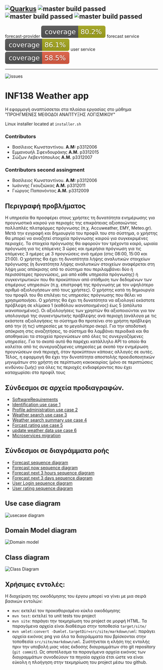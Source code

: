 [![Quarkus](https://design.jboss.org/quarkus/logo/final/PNG/quarkus_logo_horizontal_rgb_1280px_default.png#gh-light-mode-only)](https://quarkus.io/#gh-light-mode-only)
![master build passed](https://github.com/billk97/weather-api/workflows/forecast-provider-build-and-tests/badge.svg)
![master build passed](https://github.com/billk97/weather-api/workflows/forecast-build-and-tests/badge.svg)
![master build passed](https://github.com/billk97/weather-api/workflows/user-build-and-tests/badge.svg)
-------
forecast-provider ![Coverage-forecast-provider](.github/badges/forecast-provider-jacoco.svg)
forecast service ![Coverage-forecast](.github/badges/forecast-jacoco.svg)
user service ![Coverage-user](.github/badges/user-jacoco.svg)

-----
![issues](https://img.shields.io/github/issues/billk97/weather-api.svg)

# INF138 Weather app
Η εφαρμογή αναπτύσσεται στα πλαίσια εργασίας στο μάθημα "ΠΡΟΗΓΜΕΝΕΣ ΜΕΘΟΔΟΙ ΑΝΑΠΤΥΞΗΣ ΛΟΓΙΣΜΙΚΟΥ"

Linux installer located at `installer.sh`
### Contributors
* Βασίλειος Κωνσταντίνου. **Α.Μ:** p3312006
* Εμμανουήλ Σφενδουράκης **A.M.** p3312015
* Σώζων Λεβεντόπουλος **A.M.** p3312007

### Contributors second assingment
* Βασίλειος Κωνσταντίνου. **Α.Μ:** p3312006
* Ιωάννης Γκουζιώκας **A.M.** p3312011
* Γιώργος Παπανόντας **A.M.** p3312009

## Περιγραφή προβλήματος
Η υπηρεσία θα προσφέρει στους χρήστες τη δυνατότητα ενημέρωσης για προγνωστικά
καιρού για περιοχές της επικράτειας αξιοποιώντας πολλαπλές πλατφόρμες πρόγνωσης 
(π.χ. Accuweather, ΕΜΥ, Meteo.gr). Μετά την εγγραφή και δημιουργία του προφίλ του 
στο σύστημα, ο χρήστης θα μπορεί να αναζητεί στοιχεία πρόγνωσης καιρού για συγκεκριμένες
περιοχές.
Τα στοιχεία πρόγνωσης θα αφορούν τον τρέχοντα καιρό, ωριαία πρόγνωση για τις
επόμενες 3 ώρες και ημερήσια πρόγνωση για τις επόμενες 3 ημέρες με 3 προγνώσεις ανά
ημέρα (στις 08:00, 15:00 και 21:00). Ο χρήστης θα έχει τη δυνατότητα λήψης αναλυτικών
στοιχείων πρόγνωσης (η δυνατότητα λήψης αναλυτικών στοιχείων αναφέρεται στη λήψη μιας 
απόκρισης από το σύστημα που περιλαμβάνει δύο ή περισσότερες προγνώσεις, μια από κάθε 
υπηρεσία πρόγνωσης) ή συγκεντρωτικών που θα προκύπτουν από στάθμιση των δεδομένων των
επιμέρους υπηρεσιών (π.χ. επιστροφή της πρόγνωσης με τον υψηλότερο αριθμό αξιολογήσεων
από τους χρήστες). Ο χρήστης κατά τη δημιουργία του προφίλ του θα επιλέγει τις υπηρεσίες
πρόγνωσης που θέλει να χρησιμοποιήσει. Ο χρήστης θα έχει τη δυνατότητα να αξιολογεί 
εκάστοτε πρόβλεψη σε κλίμακα 1 (καθόλου ικανοποιημένος) έως 5 (απόλυτα ικανοποιημένος).
Οι αξιολογήσεις των χρηστών θα αξιοποιούνται για τον υπολογισμό της συγκεντρωτικής 
πρόβλεψης ανά περιοχή (ανάλογα με τις εκάστοτε αξιολογήσεις το σύστημα θα προτείνει στο 
χρήστη πρόβλεψη από την (ή τις) υπηρεσίες με το μεγαλύτερο σκορ).
Για την αποδοτική απόκριση στις αναζητήσεις, το σύστημα θα λαμβάνει περιοδικά και θα
αποθηκεύει τα στοιχεία προγνώσεων από όλες τις συνεργαζόμενες υπηρεσίες. Για το
σκοπό αυτό θα παρέχει κατάλληλο API το οποίο θα καλείται από τις συνεργαζόμενες
υπηρεσίες με σκοπό την ενημέρωση προγνώσεων ανά περιοχή, όταν προκύπτουν
κάποιες αλλαγές σε αυτές.
Τέλος, η εφαρμογή θα έχει την δυνατότητα αποστολής προειδοποιητικών μηνυμάτων
στο χρήστη σε περίπτωση κακοκαιρίας (μόνο σε περιπτώσεις κινδύνου ζωής) για όλες τις
περιοχές ενδιαφέροντος που έχει καταχωρίσει στο προφίλ τους

## Σύνδεσμοι σε αρχεία προδιαγραφών.
* [SoftwareRequirements](/src/site/markdown/SoftwareRequirementsSpecification.md)
* [Identification use case 1](/src/site/markdown/uc1-user-identification.md)
* [Profile administration use case 2](/src/site/markdown/uc2-user-profile-administration.md)
* [Weather search use case 3](/src/site/markdown/uc3-weather-search.md)
* [Weather search summary  use case 4](/src/site/markdown/uc4-weather-search-summary.md)
* [Forcast rating use case 5](/src/site/markdown/uc5-service-rating.md)
* [update weather data use case 6](/src/site/markdown/uc6-update-weather-data.md)
* [Microservices migration](/src/site/markdown/microservices-migration.md)
## Σύνδεσμοι σε διαγράμματα ροής
* [Forecast sequence diagram](/src/site/markdown/uml/reqs/forecast-sequence-diagram.png)
* [Forecast now sequence diagram](/src/site/markdown/uml/reqs/forecast-now.png)
* [Forecast next 3 hours sequence diagram](/src/site/markdown/uml/reqs/forecas-next-3-hours.png)
* [Forecast next 3 days sequence diagram](/src/site/markdown/uml/reqs/fore-cast-next-3-days.png)
* [User Login sequence diagram](/src/site/markdown/uml/reqs/uc1_userCreation.png)
* [User rating sequence diagram](/src/site/markdown/uml/reqs/sequence-user-rating.png)


## Use case diagram
![usecase diagram](/src/site/markdown/uml/reqs/use-case-diagram.png)
## Domain Model diagram
![Domain model](/src/site/markdown/uml/reqs/domain-model.png)
## Class diagram
![Class Diagram](/src/site/markdown/uml/reqs/class-diagram.png)
## Χρήσιμες εντολές:

Η διαχείριση της οικοδόμησης του έργου μπορεί να γίνει με μια σειρά βασικών εντολών:
- `mvn`: εκτελεί τον προκαθορισμένο κύκλο οικοδόμησης
- `mvn test`: εκτελεί τα unit tests του project
- `mvn site`: παράγει την τεκμηρίωση του project σε μορφή HTML. Τα παραγόμενα αρχεία 
  είναι διαθέσιμα στην τοποθεσία `target/site/`
- `mvn umlet:convert -Dumlet.targetDir=src/site/markdown/uml`: παράγει αρχεία εικόνας png για όλα τα διαγράμματα που βρίσκονται στην τοποθεσία `src/site/markdown/uml`. Συστήνεται η κλήση της εντολής πριν την υποβολή μιας νέας έκδοσης διαγραμμάτων στο git repository (`git commit`). Ως αποτέλεσμα τα παραγόμενα αρχεία εικόνας των διαγραμμάτων συνοδεύουν τα πηγαία αρχεία έτσι ώστε να είναι εύκολη η πλοήγηση στην τεκμηρίωση του project  μέσω του github.  

